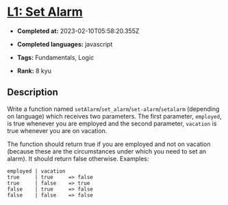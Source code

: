 # [L1: Set Alarm](https://www.codewars.com/kata/568dcc3c7f12767a62000038)

- **Completed at:** 2023-02-10T05:58:20.355Z

- **Completed languages:** javascript

- **Tags:** Fundamentals, Logic

- **Rank:** 8 kyu

## Description

Write a function named `setAlarm`/`set_alarm`/`set-alarm`/`setalarm` (depending on language) which receives two parameters. The first parameter, `employed`, is true whenever you are employed and the second parameter, `vacation` is true whenever you are on vacation.


The function should return true if you are employed and not on vacation (because these are the circumstances under which you need to set an alarm). It should return false otherwise. Examples:

```
employed | vacation 
true     | true     => false
true     | false    => true
false    | true     => false
false    | false    => false
```